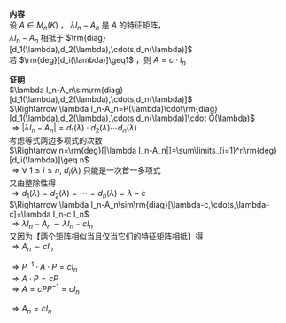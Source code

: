 **内容**  
设 $A\in M_n(K)$ ， $\lambda I_n-A_n$ 是 $A$ 的特征矩阵，  
 $\lambda I_n-A_n$ 相抵于 $\rm{diag}[d_1(\lambda),d_2(\lambda),\cdots,d_n(\lambda)]$  
若 $\rm{deg}[d_i(\lambda)]\geq1$ ，则 $A=c\cdot I_n$  
  
**证明**  
 $\lambda I_n-A_n\sim\rm{diag}[d_1(\lambda),d_2(\lambda),\cdots,d_n(\lambda)]$  
 $\Rightarrow \lambda I_n-A_n=P(\lambda)\cdot\rm{diag}[d_1(\lambda),d_2(\lambda),\cdots,d_n(\lambda)]\cdot Q(\lambda)$  
 $\Rightarrow |\lambda I_n-A_n|=d_1(\lambda)\cdot d_2(\lambda)\cdots d_n(\lambda)$  
考虑等式两边多项式的次数  
 $\Rightarrow n=\rm{deg}[|\lambda I_n-A_n|]=\sum\limits_{i=1}^n\rm{deg}[d_i(\lambda)]\geq n$  
 $\Rightarrow\forall\ 1\le i\le n,\ d_i(\lambda)$ 只能是一次首一多项式  
又由整除性得  
 $\Rightarrow d_1(\lambda)=d_2(\lambda)=\cdots=d_n(\lambda)=\lambda-c$  
 $\Rightarrow \lambda I_n-A_n\sim\rm{diag}[\lambda-c,\cdots,\lambda-c]=\lambda I_n-c I_n$  
 $\Rightarrow \lambda I_n-A_n\sim\lambda I_n-c I_n$  
又因为【两个矩阵相似当且仅当它们的特征矩阵相抵】得  
 $\Rightarrow A_n\sim cI_n$  
  
 $\Rightarrow P^{-1}\cdot A \cdot P = cI_n$  
 $\Rightarrow A\cdot P = cP$  
 $\Rightarrow A=cPP^{-1}=cI_n$  
  
 $\Rightarrow A_n=cI_n$  
